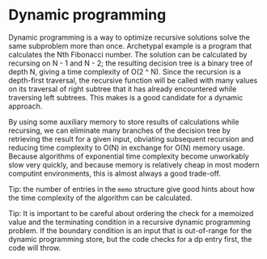 # Dynamic programming

Dynamic programming is a way to optimize recursive solutions solve the same subproblem more than once.  Archetypal example is a program that calculates the Nth Fibonacci number.  The solution can be calculated by recursing on N - 1 and N - 2; the resulting decision tree is a binary tree of depth N, giving a time complexity of O(2 ^ N).  Since the recursion is a depth-first traversal, the recursive function will be called with many values on its traversal of right subtree that it has already encountered while traversing left subtrees.  This makes is a good candidate for a dynamic approach.

By using some auxiliary memory to store results of calculations while recursing, we can eliminate many branches of the decision tree by retrieving the result for a given input, obviating subsequent recursion and reducing time complexity to O(N) in exchange for O(N) memory usage.  Because algorithms of exponential time complexity become unworkably slow very quickly, and because memory is relatively cheap in most modern computint environments, this is almost always a good trade-off.

Tip:  the number of entries in the `memo` structure give good hints about how the time complexity of the algorithm can be calculated.

Tip: It is important to be careful about ordering the check for a memoized value and the terminating condition in a recursive dynamic programming problem.  If the boundary condition is an input that is out-of-range for the dynamic programming store, but the code checks for a dp entry first, the code will throw.